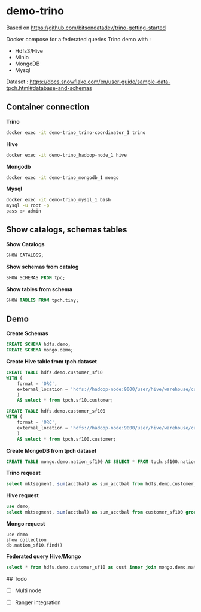 # demo-trino

Based on https://github.com/bitsondatadev/trino-getting-started

Docker compose for a federated queries Trino demo with :

- Hdfs3/Hive
- Minio
- MongoDB
- Mysql

Dataset : https://docs.snowflake.com/en/user-guide/sample-data-tpch.html#database-and-schemas

## Container connection

**Trino**

```bash
docker exec -it demo-trino_trino-coordinator_1 trino
```

**Hive**

```bash
docker exec -it demo-trino_hadoop-node_1 hive
```

**Mongodb**

```bash
docker exec -it demo-trino_mongodb_1 mongo
```

**Mysql**

```bash
docker exec -it demo-trino_mysql_1 bash
mysql -u root -p
pass :> admin
```

## Show catalogs, schemas tables  
**Show Catalogs**

```SQL
SHOW CATALOGS;
```

**Show schemas from catalog**

```SQL
SHOW SCHEMAS FROM tpc;
```

**Show tables from schema**

```SQL
SHOW TABLES FROM tpch.tiny;
```

## Demo

**Create Schemas**

```SQL
CREATE SCHEMA hdfs.demo;
CREATE SCHEMA mongo.demo;
```

**Create Hive table from tpch dataset**

```SQL
CREATE TABLE hdfs.demo.customer_sf10
WITH (
    format = 'ORC',
    external_location = 'hdfs://hadoop-node:9000/user/hive/warehouse/customer_sf10'
    )
    AS select * from tpch.sf10.customer;

CREATE TABLE hdfs.demo.customer_sf100
WITH (
    format = 'ORC',
    external_location = 'hdfs://hadoop-node:9000/user/hive/warehouse/customer_sf100'
    )
    AS select * from tpch.sf100.customer;
```

**Create MongoDB from tpch dataset**

```SQL
CREATE TABLE mongo.demo.nation_sf100 AS SELECT * FROM tpch.sf100.nation;
```

**Trino request**

```SQL
select mktsegment, sum(acctbal) as sum_acctbal from hdfs.demo.customer_sf100 group by mktsegment order by mktsegment;
```

**Hive request**

```SQL
use demo;
select mktsegment, sum(acctbal) as sum_acctbal from customer_sf100 group by mktsegment order by mktsegment;
```

**Mongo request**

```Mongo
use demo
show collection
db.nation_sf10.find()
```

**Federated query Hive/Mongo**

```SQL
select * from hdfs.demo.customer_sf10 as cust inner join mongo.demo.nation_sf10 as nation on cust.nationkey = nation.nationkey;
```

## Todo

- [ ] Multi node
- [ ] Ranger integration

